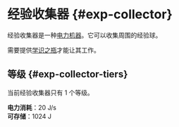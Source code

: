 # 经验收集器 {#exp-collector}

经验收集器是一种[电力机器](/Electric-Machines#machines)。它可以收集周围的经验球。

需要提供[学识之瓶](/Flask-of-Knowledge)才能让其工作。

## 等级 {#exp-collector-tiers}

当前经验收集器只有 1 个等级。

**电力消耗**：20 J/s  
**可存储**：1024 J  
